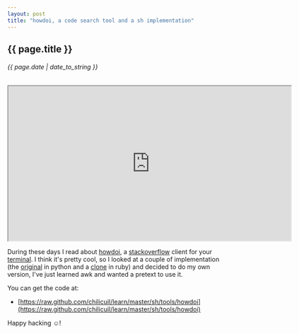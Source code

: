 ```yaml
---
layout: post
title: "howdoi, a code search tool and a sh implementation"
---
```


## {{ page.title }}

###### {{ page.date | date_to_string }}

<iframe class="showterm" src="http://showterm.io/ab7339312c9d960f09f77" width="640" height="350">&nbsp;</iframe> 

During these days I read about [howdoi](https://github.com/gleitz/howdoi), a [stackoverflow](http://stackoverflow.com/) client for your [terminal](http://en.wikipedia.org/wiki/Command-line_interface). I think it's pretty cool, so I looked at a couple of implementation (the [original](https://github.com/gleitz/howdoi) in python and a [clone](https://github.com/roylez/howdoi) in ruby) and decided to do my own version, I've just learned awk and wanted a pretext to use it.

You can get the code at:

- [https://raw.github.com/chilicuil/learn/master/sh/tools/howdoi](https://raw.github.com/chilicuil/learn/master/sh/tools/howdoi)

Happy hacking &#x263a;!
